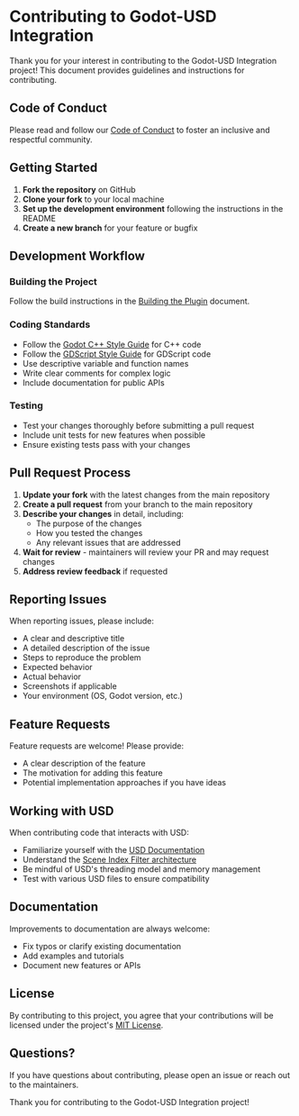# Contributing to Godot-USD Integration

Thank you for your interest in contributing to the Godot-USD Integration project! This document provides guidelines and instructions for contributing.

## Code of Conduct

Please read and follow our [Code of Conduct](CODE_OF_CONDUCT.md) to foster an inclusive and respectful community.

## Getting Started

1. **Fork the repository** on GitHub
2. **Clone your fork** to your local machine
3. **Set up the development environment** following the instructions in the README
4. **Create a new branch** for your feature or bugfix

## Development Workflow

### Building the Project

Follow the build instructions in the [Building the Plugin](docs/building.md) document.

### Coding Standards

- Follow the [Godot C++ Style Guide](https://docs.godotengine.org/en/stable/contributing/development/cpp_usage_guidelines.html) for C++ code
- Follow the [GDScript Style Guide](https://docs.godotengine.org/en/stable/tutorials/scripting/gdscript/gdscript_styleguide.html) for GDScript code
- Use descriptive variable and function names
- Write clear comments for complex logic
- Include documentation for public APIs

### Testing

- Test your changes thoroughly before submitting a pull request
- Include unit tests for new features when possible
- Ensure existing tests pass with your changes

## Pull Request Process

1. **Update your fork** with the latest changes from the main repository
2. **Create a pull request** from your branch to the main repository
3. **Describe your changes** in detail, including:
   - The purpose of the changes
   - How you tested the changes
   - Any relevant issues that are addressed
4. **Wait for review** - maintainers will review your PR and may request changes
5. **Address review feedback** if requested

## Reporting Issues

When reporting issues, please include:

- A clear and descriptive title
- A detailed description of the issue
- Steps to reproduce the problem
- Expected behavior
- Actual behavior
- Screenshots if applicable
- Your environment (OS, Godot version, etc.)

## Feature Requests

Feature requests are welcome! Please provide:

- A clear description of the feature
- The motivation for adding this feature
- Potential implementation approaches if you have ideas

## Working with USD

When contributing code that interacts with USD:

- Familiarize yourself with the [USD Documentation](https://openusd.org/release/index.html)
- Understand the [Scene Index Filter architecture](docs/sif-bridge-doc.md)
- Be mindful of USD's threading model and memory management
- Test with various USD files to ensure compatibility

## Documentation

Improvements to documentation are always welcome:

- Fix typos or clarify existing documentation
- Add examples and tutorials
- Document new features or APIs

## License

By contributing to this project, you agree that your contributions will be licensed under the project's [MIT License](LICENSE).

## Questions?

If you have questions about contributing, please open an issue or reach out to the maintainers.

Thank you for contributing to the Godot-USD Integration project!
